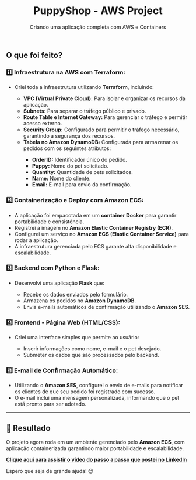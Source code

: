 <!DOCTYPE html>
<html lang="en">
<head>
    <meta charset="UTF-8">
    <meta name="viewport" content="width=device-width, initial-scale=1.0">
    <link rel="stylesheet" href="style.css">
</head>
<body>
    <div class="container">
        <header>
            <h1>PuppyShop - AWS Project</h1>
            <p class="subtitle">Criando uma aplicação completa com AWS e Containers</p>
        </header>
        <section>
            <h2>O que foi feito?</h2>
            <div class="step">
                <h3>1️⃣ Infraestrutura na AWS com Terraform:</h3>
                <ul>
                    <li>Criei toda a infraestrutura utilizando <strong>Terraform</strong>, incluindo:</li>
                    <ul>
                        <li><strong>VPC (Virtual Private Cloud):</strong> Para isolar e organizar os recursos da aplicação.</li>
                        <li><strong>Subnets:</strong> Para separar o tráfego público e privado.</li>
                        <li><strong>Route Table e Internet Gateway:</strong> Para gerenciar o tráfego e permitir acesso externo.</li>
                        <li><strong>Security Group:</strong> Configurado para permitir o tráfego necessário, garantindo a segurança dos recursos.</li>
                        <li><strong>Tabela no Amazon DynamoDB:</strong> Configurada para armazenar os pedidos com os seguintes atributos:</li>
                        <ul>
                            <li><strong>OrderID:</strong> Identificador único do pedido.</li>
                            <li><strong>Puppy:</strong> Nome do pet solicitado.</li>
                            <li><strong>Quantity:</strong> Quantidade de pets solicitados.</li>
                            <li><strong>Name:</strong> Nome do cliente.</li>
                            <li><strong>Email:</strong> E-mail para envio da confirmação.</li>
                        </ul>
                    </ul>
                </ul>
            </div>
            <div class="step">
                <h3>2️⃣ Containerização e Deploy com Amazon ECS:</h3>
                <ul>
                    <li>A aplicação foi empacotada em um <strong>container Docker</strong> para garantir portabilidade e consistência.</li>
                    <li>Registrei a imagem no <strong>Amazon Elastic Container Registry (ECR)</strong>.</li>
                    <li>Configurei um serviço no <strong>Amazon ECS (Elastic Container Service)</strong> para rodar a aplicação.</li>
                    <li>A infraestrutura gerenciada pelo ECS garante alta disponibilidade e escalabilidade.</li>
                </ul>
            </div>
            <div class="step">
                <h3>3️⃣ Backend com Python e Flask:</h3>
                <ul>
                    <li>Desenvolvi uma aplicação <strong>Flask</strong> que:</li>
                    <ul>
                        <li>Recebe os dados enviados pelo formulário.</li>
                        <li>Armazena os pedidos no <strong>Amazon DynamoDB</strong>.</li>
                        <li>Envia e-mails automáticos de confirmação utilizando o <strong>Amazon SES</strong>.</li>
                    </ul>
                </ul>
            </div>
            <div class="step">
                <h3>4️⃣ Frontend - Página Web (HTML/CSS):</h3>
                <ul>
                    <li>Criei uma interface simples que permite ao usuário:</li>
                    <ul>
                        <li>Inserir informações como nome, e-mail e o pet desejado.</li>
                        <li>Submeter os dados que são processados pelo backend.</li>
                    </ul>
                </ul>
            </div>
            <div class="step">
                <h3>5️⃣ E-mail de Confirmação Automático:</h3>
                <ul>
                    <li>Utilizando o <strong>Amazon SES</strong>, configurei o envio de e-mails para notificar os clientes de que seu pedido foi registrado com sucesso.</li>
                    <li>O e-mail inclui uma mensagem personalizada, informando que o pet está pronto para ser adotado.</li>
                </ul>
            </div>
        </section>
         <hr>
        <footer>
            <h2>🚀 Resultado</h2>
            <p> O projeto agora roda em um ambiente gerenciado pelo <strong>Amazon ECS</strong>, com aplicação containerizada garantindo maior portabilidade e escalabilidade.</p>
            <p><strong><a href="https://www.linkedin.com/posts/vinicius-marssoy_fala-rede-neste-post-vou-compartilhar-activity-7264328990557970434-P5aa?                                        utm_source=share&utm_medium=member_desktop" target="_blank">
            Clique aqui para assistir o vídeo do passo a passo que postei no LinkedIn</a></strong>
            </p>
            <p>Espero que seja de grande ajuda! 😊
            </p>
        </footer>
    </div>
</body>
</html>

